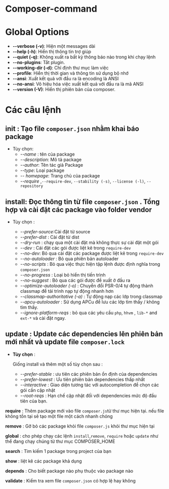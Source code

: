 # Composer-command


# Global Options
- **--verbose (-v)**: Hiện một messages dài
- **--help (-h)**: Hiển thị thông tin trợ giúp 
- **--quiet (-q)**: Không xuất ra bất kỳ thông báo nào trong khi chạy lệnh
- **--no-plugins**: Tắt plugin.
- **--working-dir (-d)**: Chỉ định thư mục làm việc
- **--profile**: Hiển thị thời gian và thông tin sử dụng bộ nhớ
- **--ansi**: Xuất kết quả với đầu ra là encoding là ANSI
- **--no-ansi**: Vô hiệu hóa việc xuất kết quả với đầu ra là mã ANSI
- **--version (-V)**: Hiển thị phiên bản của composer.
# Các câu lệnh
## **init** : Tạo file `composer.json` nhằm khai báo package
- Tùy chọn: 
  - *--name* : tên của package
  - *--description*: Mô tả package 
  - *--author*: Tên tác giả Package
  - *--type*: Loại package
  - *-- homepage*: Trang chủ của package
  - *--require* ,`--require-dev`, `--stability (-s)`, `--license (-l)`, `--repository`
## **install**: Đọc thông tin từ file `composer.json` . Tổng hợp và cài đặt các package vào folder vendor
- Tùy chọn : 

  - *--prefer-source*:Cài đặt từ source
  - *--prefer-dist* : Cài đặt từ dist
  - *--dry-run* : chạy qua một cài đặt mà không thực sự cài đặt một gói
  - *--dev* : Cái đặt các gói được liệt kê trong `require-dev`
  - *--no-dev*: Bỏ qua cài đặt các package được liệt kê trong `require-dev`
  - *--no-autoloader* : Bỏ qua phiên bản autoloader
  - *--no-scripts* : Bỏ qua việc thực hiện tập lệnh được định nghĩa trong `composer.json`
  - *--no-progress* : Loại bỏ hiển thị tiến trình
  - *--no-suggest* : Bỏ qua các gói được đề xuất ở đầu ra 
  - *--optimize-autoloader (-o)* : Chuyển đổi PSR-0/4 tự động thành classmap để tải trình nạp tự động nhanh hơn
  - *--classmap-authoritative (-a)* : Tự động nạp các lớp trong classmap
  - *--apcu-autoloader* : Sử dụng APCu để lưu các lớp tìm thấy / không tìm thấy.
  - *--ignore-platform-reqs* : bỏ qua các yêu cầu `php`, `hhvm` , `lib-*` and `ext-*` và cài đặt ngay.
  
 
## **update** : Update các dependencies lên phiên bản mới nhất  và update file `composer.lock`
- **Tùy chọn** : 

   Giống install và thêm một số tùy chọn sau : 
  - *--prefer-stable* : ưu  tiên các phiên bản ổn định của dependencies
  - *--prefer-lowest* : Ưu tiên phiên bản dependencies thấp nhất
  - *--interactive* : Giao diện tương tác với autocompletion  để chọn các gói cần cập nhật
  - *--root-reqs* : Hạn chế cập nhật đối với dependencies mức độ đầu tiên của bạn.
  
**require** :
  Thêm package mới vào file `composer.js`từ thư mục hiện tại. nếu file không tồn tại sẽ tạo một file một cách nhanh chóng
  
**remove** : Gỡ bỏ các package khỏi file `composer.js` khỏi thư mục hiện tại

**global** : cho phép chạy các lệnh `install`,`remove`, `require` hoặc `update` như thể đang chạy chúng từ thư mục COMPOSER_HOME

**search** : Tìm kiếm 1 package trong project của bạn

**show** : liệt kê các package khả dụng

**depends** : Cho biết package nào phụ thuộc vào package nào

**validate** : Kiểm tra xem file `composer.json` có hợp lệ hay không